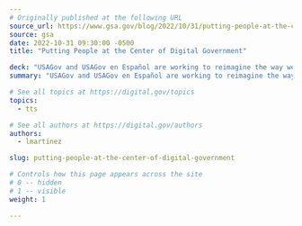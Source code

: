 ```yaml
---
# Originally published at the following URL
source_url: https://www.gsa.gov/blog/2022/10/31/putting-people-at-the-center-of-digital-government
source: gsa
date: 2022-10-31 09:30:00 -0500
title: "Putting People at the Center of Digital Government"

deck: "USAGov and USAGov en Español are working to reimagine the way we provide government information and services to the public. The USAGov team is an example of how GSA’s Technology Transformation Services (TTS) is aligning and living up to the challenges outlined in the President’s Management Agenda. The focus in 2022 has been on centering the work around the people we serve."
summary: "USAGov and USAGov en Español are working to reimagine the way we provide government information and services to the public. The USAGov team is an example of how GSA’s Technology Transformation Services (TTS) is aligning and living up to the challenges outlined in the President’s Management Agenda. The focus in 2022 has been on centering the work around the people we serve."

# See all topics at https://digital.gov/topics
topics:
  - tts

# See all authors at https://digital.gov/authors
authors:
  - lmartinez

slug: putting-people-at-the-center-of-digital-government

# Controls how this page appears across the site
# 0 -- hidden
# 1 -- visible
weight: 1

---
```

